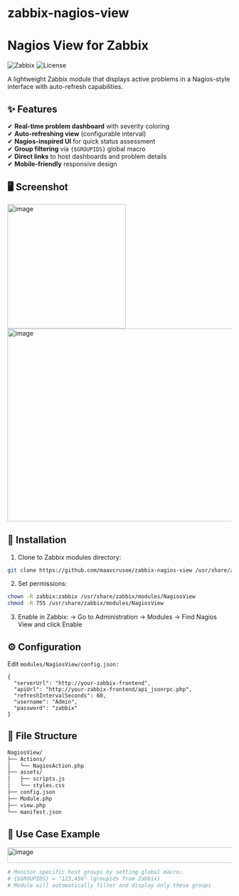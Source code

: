# zabbix-nagios-view
# Nagios View for Zabbix

![Zabbix](https://img.shields.io/badge/Zabbix-7.2+-green.svg)
![License](https://img.shields.io/badge/License-GPLv2-blue.svg)

A lightweight Zabbix module that displays active problems in a Nagios-style interface with auto-refresh capabilities.

## ✨ Features

✔ **Real-time problem dashboard** with severity coloring  
✔ **Auto-refreshing view** (configurable interval)  
✔ **Nagios-inspired UI** for quick status assessment  
✔ **Group filtering** via `{$GROUPIDS}` global macro  
✔ **Direct links** to host dashboards and problem details  
✔ **Mobile-friendly** responsive design  

## 🖥 Screenshot
<img width="266" height="280" alt="image" src="https://github.com/user-attachments/assets/afff2947-cf20-4b91-beae-60086b09741e" />

<img width="1574" height="434" alt="image" src="https://github.com/user-attachments/assets/71e690da-ef3e-4038-a927-9c2ae7da2064" />


## 🚀 Installation

1. Clone to Zabbix modules directory:
```bash
git clone https://github.com/maavcrusoe/zabbix-nagios-view /usr/share/zabbix/modules/NagiosView
```

2. Set permissions:
```bash
chown -R zabbix:zabbix /usr/share/zabbix/modules/NagiosView
chmod -R 755 /usr/share/zabbix/modules/NagiosView
```
3. Enable in Zabbix:
→ Go to Administration → Modules
→ Find Nagios View and click Enable

## ⚙ Configuration

Edit ```modules/NagiosView/config.json:```

```
{
  "serverUrl": "http://your-zabbix-frontend",
  "apiUrl": "http://your-zabbix-frontend/api_jsonrpc.php",
  "refreshIntervalSeconds": 60,
  "username": "Admin",
  "password": "zabbix"
}
```
## 📂 File Structure
```bash
NagiosView/
├── Actions/
│   └── NagiosAction.php
├── assets/
│   ├── scripts.js
│   └── styles.css
├── config.json
├── Module.php
├── view.php
└── manifest.json
```

## 🌟 Use Case Example
<img width="714" height="35" alt="image" src="https://github.com/user-attachments/assets/e0854d91-92ac-4ee1-ae0a-22b1cb571919" />

```bash
# Monitor specific host groups by setting global macro:
# {$GROUPIDS} = "123,456" (groupids from Zabbix)
# Module will automatically filter and display only these groups
```

